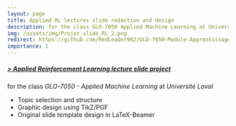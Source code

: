 ```yaml
---
layout: page
title: Applied RL lectures slide redaction and design
description: for the class GLO-7050 Applied Machine Learning at Université Laval. (In French)
img: /assets/img/Projet_slide_RL_2.png
redirect: https://github.com/RedLeader962/GLO-7050-Module-Apprentissage-par-renforcement
importance: 1
---
```


##### [> Applied Reinforcement Learning lecture slide project](https://github.com/RedLeader962/GLO-7050-Module-Apprentissage-par-renforcement) 
for the class _GLO-7050 - Applied Machine Learning_ at _Université Laval_ 

- Topic selection and structure
- Graphic design using TikZ/PGF
- Original slide template design in LaTeX-Beamer
